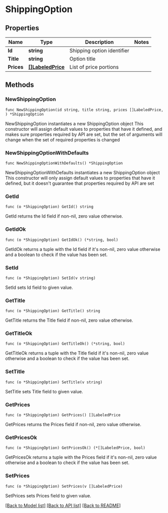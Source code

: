 # ShippingOption

## Properties

Name | Type | Description | Notes
------------ | ------------- | ------------- | -------------
**Id** | **string** | Shipping option identifier | 
**Title** | **string** | Option title | 
**Prices** | [**[]LabeledPrice**](LabeledPrice.md) | List of price portions | 

## Methods

### NewShippingOption

`func NewShippingOption(id string, title string, prices []LabeledPrice, ) *ShippingOption`

NewShippingOption instantiates a new ShippingOption object
This constructor will assign default values to properties that have it defined,
and makes sure properties required by API are set, but the set of arguments
will change when the set of required properties is changed

### NewShippingOptionWithDefaults

`func NewShippingOptionWithDefaults() *ShippingOption`

NewShippingOptionWithDefaults instantiates a new ShippingOption object
This constructor will only assign default values to properties that have it defined,
but it doesn't guarantee that properties required by API are set

### GetId

`func (o *ShippingOption) GetId() string`

GetId returns the Id field if non-nil, zero value otherwise.

### GetIdOk

`func (o *ShippingOption) GetIdOk() (*string, bool)`

GetIdOk returns a tuple with the Id field if it's non-nil, zero value otherwise
and a boolean to check if the value has been set.

### SetId

`func (o *ShippingOption) SetId(v string)`

SetId sets Id field to given value.


### GetTitle

`func (o *ShippingOption) GetTitle() string`

GetTitle returns the Title field if non-nil, zero value otherwise.

### GetTitleOk

`func (o *ShippingOption) GetTitleOk() (*string, bool)`

GetTitleOk returns a tuple with the Title field if it's non-nil, zero value otherwise
and a boolean to check if the value has been set.

### SetTitle

`func (o *ShippingOption) SetTitle(v string)`

SetTitle sets Title field to given value.


### GetPrices

`func (o *ShippingOption) GetPrices() []LabeledPrice`

GetPrices returns the Prices field if non-nil, zero value otherwise.

### GetPricesOk

`func (o *ShippingOption) GetPricesOk() (*[]LabeledPrice, bool)`

GetPricesOk returns a tuple with the Prices field if it's non-nil, zero value otherwise
and a boolean to check if the value has been set.

### SetPrices

`func (o *ShippingOption) SetPrices(v []LabeledPrice)`

SetPrices sets Prices field to given value.



[[Back to Model list]](../README.md#documentation-for-models) [[Back to API list]](../README.md#documentation-for-api-endpoints) [[Back to README]](../README.md)


